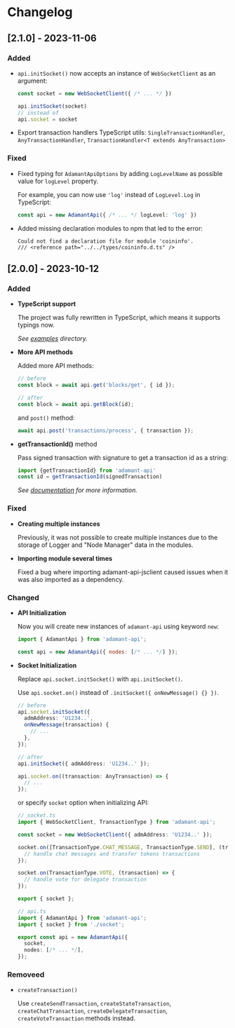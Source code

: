 # Changelog

## [2.1.0] - 2023-11-06

### Added

- `api.initSocket()` now accepts an instance of `WebSocketClient` as an argument:

  ```js
  const socket = new WebSocketClient({ /* ... */ })

  api.initSocket(socket)
  // instead of
  api.socket = socket
  ```

- Export transaction handlers TypeScript utils: `SingleTransactionHandler`, `AnyTransactionHandler`, `TransactionHandler<T extends AnyTransaction>`

### Fixed

- Fixed typing for `AdamantApiOptions` by adding `LogLevelName` as possible value for `logLevel` property.

  For example, you can now use `'log'` instead of `LogLevel.Log` in TypeScript:

  ```ts
  const api = new AdamantApi({ /* ... */ logLevel: 'log' })
  ```

- Added missing declaration modules to npm that led to the error:

  ```
  Could not find a declaration file for module 'coininfo'.
  /// <reference path="../../types/coininfo.d.ts" />
  ```

## [2.0.0] - 2023-10-12

### Added

- **TypeScript support**

  The project was fully rewritten in TypeScript, which means it supports typings now.

  _See [examples](./examples/) directory._

- **More API methods**

  Added more API methods:

  ```js
  // before
  const block = await api.get('blocks/get', { id });

  // after
  const block = await api.getBlock(id);
  ```

  and `post()` method:

  ```js
  await api.post('transactions/process', { transaction });
  ```


- **getTransactionId()** method

  Pass signed transaction with signature to get a transaction id as a string:

  ```js
  import {getTransactionId} from 'adamant-api'
  const id = getTransactionId(signedTransaction)
  ```

  _See [documentation](https://github.com/Adamant-im/adamant-api-jsclient/wiki/Calculating-transaction-id) for more information._

### Fixed

- **Creating multiple instances**

  Previously, it was not possible to create multiple instances due to the storage of Logger and "Node Manager" data in the modules.

- **Importing module several times**

  Fixed a bug where importing adamant-api-jsclient caused issues when it was also imported as a dependency.

### Changed

- **API Initialization**

  Now you will create new instances of `adamant-api` using keyword `new`:

  ```js
  import { AdamantApi } from 'adamant-api';

  const api = new AdamantApi({ nodes: [/* ... */] });
  ```

- **Socket Initialization**

  Replace `api.socket.initSocket()` with `api.initSocket()`.

  Use `api.socket.on()` instead of `.initSocket({ onNewMessage() {} })`.

  ```ts
  // before
  api.socket.initSocket({
    admAddress: 'U1234..',
    onNewMessage(transaction) {
      // ...
    },
  });

  // after
  api.initSocket({ admAddress: 'U1234..' });

  api.socket.on((transaction: AnyTransaction) => {
    // ...
  });
  ```

  or specify `socket` option when initializing API:

  ```ts
  // socket.ts
  import { WebSocketClient, TransactionType } from 'adamant-api';

  const socket = new WebSocketClient({ admAddress: 'U1234..' });

  socket.on([TransactionType.CHAT_MESSAGE, TransactionType.SEND], (transaction) => {
    // handle chat messages and transfer tokens transactions
  });

  socket.on(TransactionType.VOTE, (transaction) => {
    // handle vote for delegate transaction
  });

  export { socket };
  ```

  ```ts
  // api.ts
  import { AdamantApi } from 'adamant-api';
  import { socket } from './socket';

  export const api = new AdamantApi({
    socket,
    nodes: [/* ... */],
  });
  ```

### Removeed

- `createTransaction()`

  Use `createSendTransaction`, `createStateTransaction`, `createChatTransaction`, `createDelegateTransaction`, `createVoteTransaction` methods instead.
